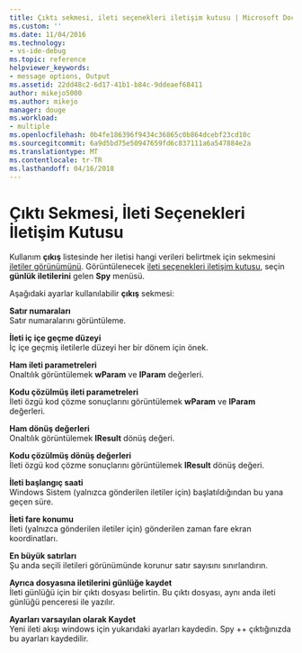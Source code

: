 ```yaml
---
title: Çıktı sekmesi, ileti seçenekleri iletişim kutusu | Microsoft Docs
ms.custom: ''
ms.date: 11/04/2016
ms.technology:
- vs-ide-debug
ms.topic: reference
helpviewer_keywords:
- message options, Output
ms.assetid: 22dd48c2-6d17-41b1-b84c-9ddeaef68411
author: mikejo5000
ms.author: mikejo
manager: douge
ms.workload:
- multiple
ms.openlocfilehash: 0b4fe186396f9434c36865c0b864dcebf23cd10c
ms.sourcegitcommit: 6a9d5bd75e50947659fd6c837111a6a547884e2a
ms.translationtype: MT
ms.contentlocale: tr-TR
ms.lasthandoff: 04/16/2018
---
```

# <a name="output-tab-message-options-dialog-box"></a>Çıktı Sekmesi, İleti Seçenekleri İletişim Kutusu
Kullanım **çıkış** listesinde her iletisi hangi verileri belirtmek için sekmesini [iletiler görünümünü](../debugger/messages-view.md). Görüntülenecek [ileti seçenekleri iletişim kutusu](../debugger/message-options-dialog-box.md), seçin **günlük iletilerini** gelen **Spy** menüsü.  
  
 Aşağıdaki ayarlar kullanılabilir **çıkış** sekmesi:  
  
 **Satır numaraları**  
 Satır numaralarını görüntüleme.  
  
 **İleti iç içe geçme düzeyi**  
 İç içe geçmiş iletilerle düzeyi her bir dönem için önek.  
  
 **Ham ileti parametreleri**  
 Onaltılık görüntülemek **wParam** ve **lParam** değerleri.  
  
 **Kodu çözülmüş ileti parametreleri**  
 İleti özgü kod çözme sonuçlarını görüntülemek **wParam** ve **lParam** değerleri.  
  
 **Ham dönüş değerleri**  
 Onaltılık görüntülemek **lResult** dönüş değeri.  
  
 **Kodu çözülmüş dönüş değerleri**  
 İleti özgü kod çözme sonuçlarını görüntülemek **lResult** dönüş değeri.  
  
 **İleti başlangıç saati**  
 Windows Sistem (yalnızca gönderilen iletiler için) başlatıldığından bu yana geçen süre.  
  
 **İleti fare konumu**  
 İleti (yalnızca gönderilen iletiler için) gönderilen zaman fare ekran koordinatları.  
  
 **En büyük satırları**  
 Şu anda seçili iletileri görünümünde korunur satır sayısını sınırlandırın.  
  
 **Ayrıca dosyasına iletilerini günlüğe kaydet**  
 İleti günlüğü için bir çıktı dosyası belirtin. Bu çıktı dosyası, aynı anda ileti günlüğü penceresi ile yazılır.  
  
 **Ayarları varsayılan olarak Kaydet**  
 Yeni ileti akışı windows için yukarıdaki ayarları kaydedin. Spy ++ çıktığınızda bu ayarları kaydedilir.